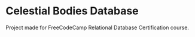 # Celestial Bodies Database

Project made for FreeCodeCamp Relational Database Certification course.
